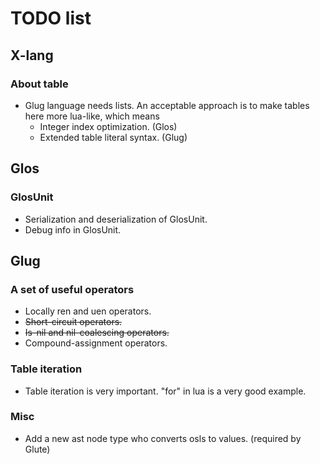 # TODO list

## X-lang

### About table

- Glug language needs lists. An acceptable approach is to make tables here more lua-like, which means
  - Integer index optimization. (Glos)
  - Extended table literal syntax. (Glug)

## Glos

### GlosUnit

- Serialization and deserialization of GlosUnit.
- Debug info in GlosUnit.

## Glug

### A set of useful operators

- Locally ren and uen operators.
- ~~Short-circuit operators.~~
- ~~Is-nil and nil-coalescing operators.~~
- Compound-assignment operators.

### Table iteration

- Table iteration is very important. "for" in lua is a very good example.

### Misc

- Add a new ast node type who converts osls to values. (required by Glute)
